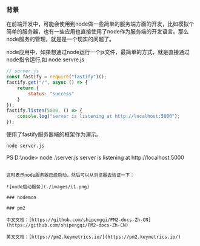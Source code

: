 ### 背景

在前端开发中，可能会使用到node做一些简单的服务端方面的开发，比如模拟个简单的服务器，也有一些应用也直接使用了node作为服务端的开发语言。那么node服务的管理，就是是一个现实的问题了。

node应用中，如果想通过node运行一个js文件，最简单的方式，就是直接通过node指令运行,如 node servre.js

```js
// server.js
const fastify = require("fastify")();
fastify.get("/", async () => {
    return {
        status: "success"
    }
});
fastify.listen(5000, () => {
    console.log("server is listening at http://localhost:5000");
});
```

使用了fastify服务器端的框架作为演示。

```bash
node server.js
```
PS D:\node> node .\server.js
server is listening at http://localhost:5000
```

这时表示node服务器已经启动，然后可以从浏览器去验证一下：

![node启动服务](./images/i1.png)

### nodemon

### pm2

中文文档：[https://github.com/shipengqi/PM2-docs-Zh-CN](https://github.com/shipengqi/PM2-docs-Zh-CN)

英文文档：[https://pm2.keymetrics.io/](https://pm2.keymetrics.io/)